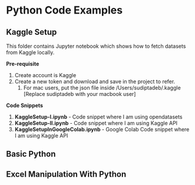 # Python Code Examples

## Kaggle Setup
This folder contains Jupyter notebook which shows how to fetch datasets from Kaggle locally.

**Pre-requisite**
1. Create account is Kaggle
2. Create a new token and download and save in the project to refer. 
   1. For mac users, put the json file inside /Users/sudiptadeb/.kaggle [Replace sudiptadeb with your macbook user]

**Code Snippets**

1.  **KaggleSetup-I.ipynb** - Code snippet where I am using opendatasets
2.  **KaggleSetup-II.ipynb** - Code snippet where I am using Kaggle API
3.  **KaggleSetupInGoogleColab.ipynb** - Google Colab Code snippet where I am using Kaggle API

## Basic Python

## Excel Manipulation With Python
